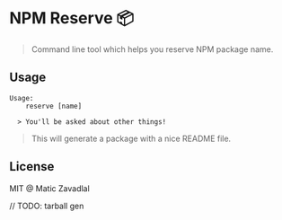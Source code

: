 # NPM Reserve 📦

> Command line tool which helps you reserve NPM package name.

## Usage

```
Usage:
    reserve [name]

  > You'll be asked about other things!
```

> This will generate a package with a nice README file.

## License

MIT @ Matic Zavadlal

// TODO: tarball gen